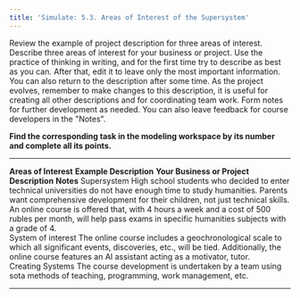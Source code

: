 ```yaml
---
title: 'Simulate: 5.3. Areas of Interest of the Supersystem'
---
```


Review the example of project description for three areas of interest. Describe three areas of interest for your business or project. Use the practice of thinking in writing, and for the first time try to describe as best as you can. After that, edit it to leave only the most important information. You can also return to the description after some time. As the project evolves, remember to make changes to this description, it is useful for creating all other descriptions and for coordinating team work. Form notes for further development as needed. You can also leave feedback for course developers in the "Notes".

**Find the corresponding task in the modeling workspace by its number and complete all its points.**

  ----------------------- --------------------------------------------------------------------------------------------------------------------------------------------------------------------------------------------------------------------------------------------------------------------------------------------------------------------------------------------------------------------------------------------- ------------------------------------------- -------------
  **Areas of Interest**   **Example Description**                                                                                                                                                                                                                                                                                                                                                                           **Your Business or Project Description**   **Notes**
  Supersystem             High school students who decided to enter technical universities do not have enough time to study humanities. Parents want comprehensive development for their children, not just technical skills. An online course is offered that, with 4 hours a week and a cost of 500 rubles per month, will help pass exams in specific humanities subjects with a grade of 4.                                               
  System of interest      The online course includes a geochronological scale to which all significant events, discoveries, etc., will be tied. Additionally, the online course features an AI assistant acting as a motivator, tutor.                                                                                                                                                                                                                                                      
  Creating Systems        The course development is undertaken by a team using sota methods of teaching, programming, work management, etc.                                                                                                                                                                                                                                                                                                                   
  ----------------------- --------------------------------------------------------------------------------------------------------------------------------------------------------------------------------------------------------------------------------------------------------------------------------------------------------------------------------------------------------------------------------------------- ------------------------------------------- -------------